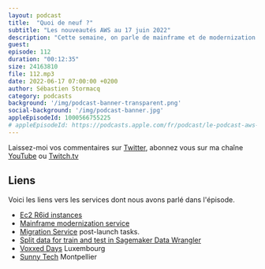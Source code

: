 ```yaml
---
layout: podcast
title:  "Quoi de neuf ?"
subtitle: "Les nouveautés AWS au 17 juin 2022"
description: "Cette semaine, on parle de mainframe et de modernization de ces applications dans le cloud. On aborde aussi brièvement une nouvelle instance EC2, une fonctionalité qui facilite la vie des data scientists dans Sagemaker et d'automatisation post migration apres avoir migré des VMs."
guest: 
episode: 112
duration: "00:12:35"
size: 24163810 
file: 112.mp3
date: 2022-06-17 07:00:00 +0200   
author: Sébastien Stormacq
category: podcasts
background: '/img/podcast-banner-transparent.png'
social-background: '/img/podcast-banner.jpg'
appleEpisodeId: 1000566755225
# appleEpisodeId: https://podcasts.apple.com/fr/podcast/le-podcast-aws-en-français/id1452118442
---
```


Laissez-moi vos commentaires sur [Twitter](https://twitter.com/sebsto), abonnez vous sur ma chaîne [YouTube](https://www.youtube.com/sebsto) ou [Twitch.tv](https://www.twitch.tv/sebAWS)

## Liens

Voici les liens vers les services dont nous avons parlé dans l'épisode.

- [Ec2 R6id instances](https://aws.amazon.com/blogs/aws/new-amazon-ec2-r6id-instances/)
- [Mainframe modernization service](https://aws.amazon.com/blogs/aws/modernize-your-mainframe-applications-deploy-them-in-the-cloud/)
- [Migration Service](https://aws.amazon.com/application-migration-service/) post-launch tasks.
- [Split data for train and test in Sagemaker Data Wrangler](https://aws.amazon.com/about-aws/whats-new/2022/06/split-data-train-test-sets-amazon-sagemaker-data-wrangler/)
- [Voxxed Days](https://luxembourg.voxxeddays.com/en/) Luxembourg
- [Sunny Tech](https://sunny-tech.io/) Montpellier
